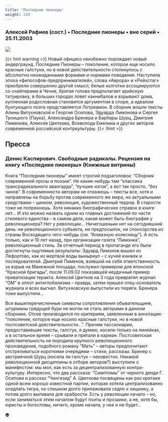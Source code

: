 ```yaml
---
title: 'Последние пионеры'
weight: 240
---
```


### Алексей Рафиев (сост.) • **Последние пионеры** • вне серий • 25.11.2003

![](/img/pioner.gif)

{{< hint warning >}}
Новый официоз неизбежно порождает новый андерграунд. Последние Пионеры – поколение, которое еще носило красные галстуки, но в новой действительности столкнулось с абсолютно неожиданными формами и нормами поведения. Наступила эпоха «философов-предпринимателей», слова «Аврора» и «Рейхстаг» приобрели совершенно другой смысл, белые колготки ассоциируются со снайперами в Чечне, бритая голова предполагает арийскую татуировку, в больших городах ловят каннибалов и взрывают дома, купленная родословная становится аргументом в споре, а идеалом бунтующего поэта представляется Лотреамон. В сборник вошли тексты Алины Витухновской и Георгия Осипова, Эдуарда Лимонова и Сергея Троицкого (Паука), Александра Бренера и Барбары Шурц, Дмитрия Пименова, Алексея Цветкова, Всеволода Емелина и других авторов современной российской контркультуры.
{{< /hint >}}

## Пресса

### Денис Каспирович. Свободные радикалы. Рецензия на книгу «Последние пионеры» (Книжные витрины)

Книга “Последние пионеры” имеет строгий подзаголовок: “Сборник современной прозы и поэзии”. Не какие-нибудь там “классика трансрадикального авангарда”, “лучшие изгои”, а вот так просто, “без чинов”. В современности авторам не откажешь – тексты все, хотя и направлены на борьбу против современного же мира, но актуальными средствами – цинизм, революция, художественный террор. В старости тоже не попрекнешь. Хотя никаких биографических справок в книге нет... И это можно назвать одним из главных достижений по части стилевого единства – в самом деле, какая может быть биография у революционера? Нет у революции… Ничегошеньки нет на сегодняшний день: ни революционного субъекта, ни предпосылок, ни спонсорства из страны Восходящего чего-нибудь (см. “Алмазную колесницу”). А есть только, как и 10 лет назад, при организации газета “Лимонка”, революционный стиль. За отчетный период в пропаганде его были достигнуты ощутимые результаты: Эдуард Лимонов вышел из Лефортово, как из мертвой воды вынырнул – с кучей книжек и последователей. Дмитрий Пименов, взявший на себя ответственность за взрыв на Манежной площади, послужил примером для японской “Красной бригады”, после 11.09.02 показавшей неудачный пример приватизации теракта. Алексей Цветков на 3 года превратил журнал “ОМ” в оплот антиглобализма – правда, затем пришел отец-основатель журнала и всех выгнал. Витухновскую выпустили из тюряги. Бренера тоже выпустили…

Все вышеперечисленные символы сопротивления обывательщине, штурманы грядущей бури не могли не стать авторами в данном сборнике. Отсев производился по критериям, заявленным в аннотации: “поколение, которое еще носило красные галстуки, но в новой постсоветской действительности…”. Причем пассионарии, предоставившие тексты, галстук, я думаю, носили только на линейках, а в остальное время – срывали и прятали в карман. Постсоветская действительность не породила крупного революционного произведения, подобного роману “Мать” – авторы предпочитают отстреливаться короткими очередями – стихи, рассказы. Бренер с австриячкой Шурц (носила ли галстук – неизвестно. Никакой революционной дисциплины в отборе авторов?) выступили с манифестом: мы мол, как есть за децентрализованную контра-культуру. Интересно, что два рассказа: “Симптомы” от черного денди Г. Осипова и рассказ “Чингизид” А. Цветкова посвящены как раз критике одной всем хорошо известной партии, которая хотела централизованно оседлать тигра, но слишком долго прилаживала седло к хищнику, а потом долго выпивала для храбрости. Есть у революции начало – но, если заниматься этим началом будут поэты и прозаики, а не, хотя бы, юристы и богословы, ничего, кроме начала, у нее и не будет…

👽